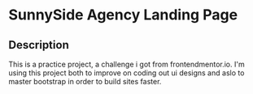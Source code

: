# SunnySide Agency Landing Page

## Description
This is a practice project, a challenge i got from frontendmentor.io.
I'm using this project both to improve on coding out ui designs and aslo to master bootstrap in order to build sites faster.
